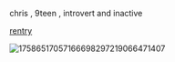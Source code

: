 chris , 9teen , introvert and inactive

[rentry](https://rentry.co/normalizekiling)


![17586517057166698297219066471407](https://github.com/user-attachments/assets/3c4a3ad5-dde6-4f45-9735-fdd037033d5f)
